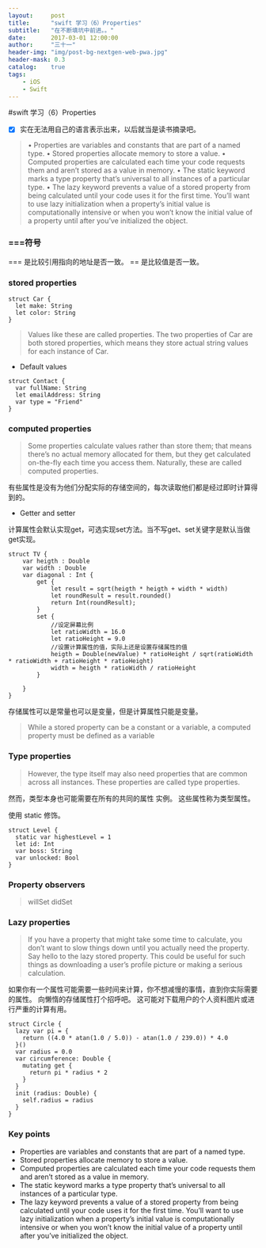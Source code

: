 ```yaml
---
layout:     post
title:      "swift 学习（6）Properties"
subtitle:   "在不断填坑中前进。。"
date:       2017-03-01 12:00:00
author:     "三十一"
header-img: "img/post-bg-nextgen-web-pwa.jpg"
header-mask: 0.3
catalog:    true
tags:
    - iOS
    - Swift
---
```

#swift 学习（6）Properties

* [x] 实在无法用自己的语言表示出来，以后就当是读书摘录吧。

> • Properties are variables and constants that are part of a named type.• Stored properties allocate memory to store a value.• Computed properties are calculated each time your code requests them and aren’t stored as a value in memory.• The static keyword marks a type property that’s universal to all instances of a particular type.
> • The lazy keyword prevents a value of a stored property from being calculated until your code uses it for the first time. You’ll want to use lazy initialization when a property’s initial value is computationally intensive or when you won’t know the initial value of a property until after you’ve initialized the object.


### **===符号**

=== 是比较引用指向的地址是否一致。
== 是比较值是否一致。



### **stored properties**




```
struct Car {  let make: String  let color: String}
```
> Values like these are called properties. The two properties of Car are both stored properties, which means they store actual string values for each instance of Car.

*  Default values

```
struct Contact {  var fullName: String  let emailAddress: String  var type = "Friend"}
```



### **computed properties**

> Some properties calculate values rather than store them; that means there’s no actual memory allocated for them, but they get calculated on-the-fly each time you access them. Naturally, these are called computed properties.

有些属性是没有为他们分配实际的存储空间的，每次读取他们都是经过即时计算得到的。

*  Getter and setter

计算属性会默认实现get，可选实现set方法。当不写get、set关键字是默认当做get实现。

```
struct TV {
    var heigth : Double
    var width : Double
    var diagonal : Int {
        get {
            let result = sqrt(heigth * heigth + width * width)
            let roundResult = result.rounded()
            return Int(roundResult);
        }
        set {
            //设定屏幕比例
            let ratioWidth = 16.0
            let ratioHeight = 9.0
            //设置计算属性的值，实际上还是设置存储属性的值
            heigth = Double(newValue) * ratioHeight / sqrt(ratioWidth * ratioWidth + ratioHeight * ratioHeight)
            width = heigth * ratioWidth / ratioHeight
        }
       
    }
}
```

存储属性可以是常量也可以是变量，但是计算属性只能是变量。
> While a stored property can be a constant or a variable, a computed property must be defined as a variable
### **Type properties**

> However, the type itself may also need properties that are common across allinstances. These properties are called type properties.

然而，类型本身也可能需要在所有的共同的属性
实例。 这些属性称为类型属性。

使用 static 修饰。

```
struct Level {  static var highestLevel = 1  let id: Int  var boss: String  var unlocked: Bool}
```


### **Property observers**
>  willSet 
> didSet


### **Lazy properties**

> If you have a property that might take some time to calculate, you don’t want to slow things down until you actually need the property. Say hello to the lazy stored property. This could be useful for such things as downloading a user’s profile picture or making a serious calculation.

如果你有一个属性可能需要一些时间来计算，你不想减慢的事情，直到你实际需要的属性。 向懒惰的存储属性打个招呼吧。 这可能对下载用户的个人资料图片或进行严重的计算有用。


```
struct Circle {  lazy var pi = {    return ((4.0 * atan(1.0 / 5.0)) - atan(1.0 / 239.0)) * 4.0  }()  var radius = 0.0  var circumference: Double {    mutating get {      return pi * radius * 2    }  }  init (radius: Double) {    self.radius = radius  }}
```

### **Key points**

* Properties are variables and constants that are part of a named type.
* Stored properties allocate memory to store a value.
* Computed properties are calculated each time your code requests them and aren’t stored as a value in memory.
* The static keyword marks a type property that’s universal to all instances of a particular type.
* The lazy keyword prevents a value of a stored property from being calculated until your code uses it for the first time. You’ll want to use lazy initialization when a property’s initial value is computationally intensive or when you won’t know the initial value of a property until after you’ve initialized the object.

